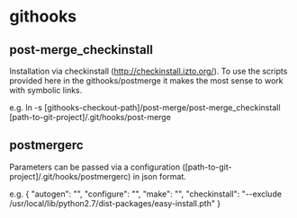 githooks
========

post-merge_checkinstall
-----------------------
Installation via checkinstall (http://checkinstall.izto.org/).
To use the scripts provided here in the githooks/postmerge it makes the most sense to work with symbolic links.

e.g.
ln -s  [githooks-checkout-path]/post-merge/post-merge_checkinstall [path-to-git-project]/.git/hooks/post-merge

postmergerc
-----------

Parameters can be passed via a configuration ([path-to-git-project]/.git/hooks/postmergerc) in json format.

e.g.
{
  "autogen": "",
  "configure": "",
  "make": "",
  "checkinstall": "--exclude /usr/local/lib/python2.7/dist-packages/easy-install.pth"
}
